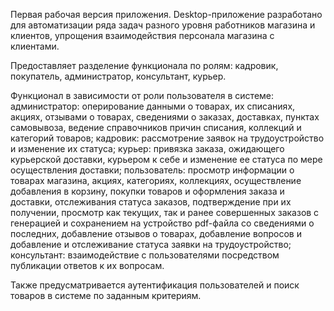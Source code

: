 Первая рабочая версия приложения. 
Desktop-приложение разработано для автоматизации ряда задач разного уровня работников магазина и клиентов, упрощения 
взаимодействия персонала магазина с клиентами.

Предоставляет разделение функционала по ролям: кадровик, покупатель, администратор, консультант, курьер.

Функционал в зависимости от роли пользователя в системе:
  администратор: оперирование данными о товарах, их списаниях, акциях, 
отзывами о товарах, сведениями о заказах, доставках, пунктах самовывоза, 
ведение справочников причин списания, коллекций и категорий товаров;
  кадровик: рассмотрение заявок на трудоустройство и изменение их 
статуса;
  курьер: привязка заказа, ожидающего курьерской доставки, курьером к 
себе и изменение ее статуса по мере осуществления доставки;
  пользователь: просмотр информации о товарах магазина, акциях, 
категориях, коллекциях, осуществление добавления в корзину, покупки товаров 
и оформления заказа и доставки, отслеживания статуса заказов, подтверждение 
при их получении, просмотр как текущих, так и ранее совершенных заказов с 
генерацией и сохранением на устройство pdf-файла со сведениями о последних, 
добавление отзывов о товарах, добавление вопросов и добавление и 
отслеживание статуса заявки на трудоустройство;
  консультант: взаимодействие с пользователями посредством 
публикации ответов к их вопросам.

Также предусматривается аутентификация пользователей и поиск товаров в системе по заданным 
критериям. 


